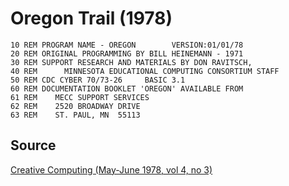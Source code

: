 # Oregon Trail (1978)

```basic
10 REM PROGRAM NAME - OREGON        VERSION:01/01/78
20 REM ORIGINAL PROGRAMMING BY BILL HEINEMANN - 1971
30 REM SUPPORT RESEARCH AND MATERIALS BY DON RAVITSCH,
40 REM      MINNESOTA EDUCATIONAL COMPUTING CONSORTIUM STAFF
50 REM CDC CYBER 70/73-26     BASIC 3.1
60 REM DOCUMENTATION BOOKLET 'OREGON' AVAILABLE FROM
61 REM    MECC SUPPORT SERVICES
62 REM    2520 BROADWAY DRIVE
63 REM    ST. PAUL, MN  55113
```

## Source

[Creative Computing (May-June 1978, vol 4, no 3)](https://archive.org/details/creativecomputing-1978-05/page/n139/mode/2up)